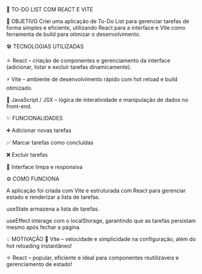 📝 TO-DO LIST COM REACT E VITE


🎯 OBJETIVO
Criei uma aplicação de To-Do List para gerenciar tarefas de forma simples e eficiente, utilizando React para a interface e Vite como ferramenta de build para otimizar o desenvolvimento.



🛠️ TECNOLOGIAS UTILIZADAS

⚛️ React – criação de componentes e gerenciamento da interface (adicionar, listar e excluir tarefas dinamicamente).

⚡ Vite – ambiente de desenvolvimento rápido com hot reload e build otimizado.

📜 JavaScript / JSX – lógica de interatividade e manipulação de dados no front-end.



✨ FUNCIONALIDADES

➕ Adicionar novas tarefas

✅ Marcar tarefas como concluídas

❌ Excluir tarefas

📱 Interface limpa e responsiva



⚙️ COMO FUNCIONA

A aplicação foi criada com Vite e estruturada com React para gerenciar estado e renderizar a lista de tarefas.

useState armazena a lista de tarefas.

useEffect interage com o localStorage, garantindo que as tarefas persistam mesmo após fechar a página.


💡 MOTIVAÇÃO
🚀 Vite – velocidade e simplicidade na configuração, além do hot reloading instantâneo!

⚛️ React – popular, eficiente e ideal para componentes reutilizáveis e gerenciamento de estado!